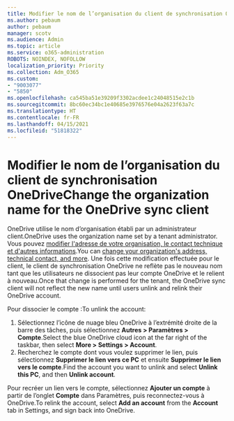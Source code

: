 ```yaml
---
title: Modifier le nom de l’organisation du client de synchronisation OneDrive
ms.author: pebaum
author: pebaum
manager: scotv
ms.audience: Admin
ms.topic: article
ms.service: o365-administration
ROBOTS: NOINDEX, NOFOLLOW
localization_priority: Priority
ms.collection: Adm_O365
ms.custom:
- "9003077"
- "5850"
ms.openlocfilehash: ca545ba51e39209f3302acdee1c24048515e2c1b
ms.sourcegitcommit: 8bc60ec34bc1e40685e3976576e04a2623f63a7c
ms.translationtype: HT
ms.contentlocale: fr-FR
ms.lasthandoff: 04/15/2021
ms.locfileid: "51818322"
---
```

# <a name="change-the-organization-name-for-the-onedrive-sync-client"></a><span data-ttu-id="eb761-102">Modifier le nom de l’organisation du client de synchronisation OneDrive</span><span class="sxs-lookup"><span data-stu-id="eb761-102">Change the organization name for the OneDrive sync client</span></span>

<span data-ttu-id="eb761-103">OneDrive utilise le nom d’organisation établi par un administrateur client.</span><span class="sxs-lookup"><span data-stu-id="eb761-103">OneDrive uses the organization name set by a tenant administrator.</span></span>  <span data-ttu-id="eb761-104">Vous pouvez [modifier l'adresse de votre organisation, le contact technique et d'autres informations](https://docs.microsoft.com/microsoft-365/admin/manage/change-address-contact-and-more).</span><span class="sxs-lookup"><span data-stu-id="eb761-104">You can [change your organization's address, technical contact, and more](https://docs.microsoft.com/microsoft-365/admin/manage/change-address-contact-and-more).</span></span> <span data-ttu-id="eb761-105">Une fois cette modification effectuée pour le client, le client de synchronisation OneDrive ne reflète pas le nouveau nom tant que les utilisateurs ne dissocient pas leur compte OneDrive et le relient à nouveau.</span><span class="sxs-lookup"><span data-stu-id="eb761-105">Once that change is performed for the tenant, the OneDrive sync client will not reflect the new name until users unlink and relink their OneDrive account.</span></span>

<span data-ttu-id="eb761-106">Pour dissocier le compte :</span><span class="sxs-lookup"><span data-stu-id="eb761-106">To unlink the account:</span></span>

1. <span data-ttu-id="eb761-107">Sélectionnez l’icône de nuage bleu OneDrive à l’extrémité droite de la barre des tâches, puis sélectionnez **Autres > Paramètres > Compte**.</span><span class="sxs-lookup"><span data-stu-id="eb761-107">Select the blue OneDrive cloud icon at the far right of the taskbar, then select  **More > Settings > Account**.</span></span>
2. <span data-ttu-id="eb761-108">Recherchez le compte dont vous voulez supprimer le lien, puis sélectionnez **Supprimer le lien vers ce PC** et ensuite **Supprimer le lien vers le compte**.</span><span class="sxs-lookup"><span data-stu-id="eb761-108">Find the account you want to unlink and select  **Unlink this PC**, and then  **Unlink account**.</span></span>

<span data-ttu-id="eb761-109">Pour recréer un lien vers le compte, sélectionnez **Ajouter un compte** à partir de l’onglet **Compte** dans Paramètres, puis reconnectez-vous à OneDrive.</span><span class="sxs-lookup"><span data-stu-id="eb761-109">To relink the account, select  **Add an account** from the  **Account** tab in Settings, and sign back into OneDrive.</span></span>